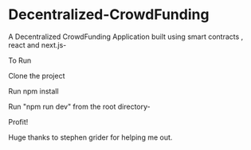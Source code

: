 # Decentralized-CrowdFunding

A Decentralized CrowdFunding Application built using smart contracts , react and next.js-

To Run 

Clone the project 

Run npm install

Run "npm run dev" from the root directory-

Profit!


Huge thanks to stephen grider for helping me out.
